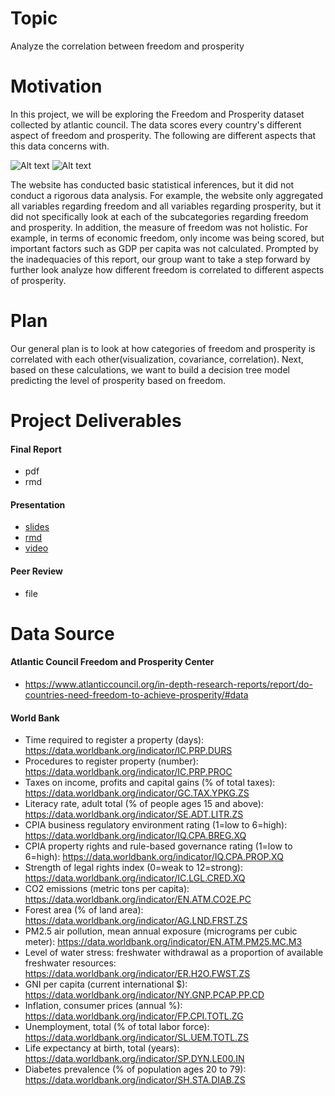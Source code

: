 # Topic
Analyze the correlation between freedom and prosperity


# Motivation
In this project, we will be exploring the Freedom and Prosperity dataset collected by atlantic council. The data scores every country's different aspect of freedom and prosperity. The following are different aspects that this data concerns with. 

<img src="img/figure1.png" alt="Alt text" title="Optional title">
<img src="img/figure2.png" alt="Alt text" title="Optional title">

The website has conducted basic statistical inferences, but it did not conduct a rigorous data analysis. For example, the website only aggregated all variables regarding freedom and all variables regarding prosperity, but it did not specifically look at each of the subcategories regarding freedom and prosperity. In addition, the measure of freedom was not holistic. For example, in terms of economic freedom, only income was being scored, but important factors such as GDP per capita was not calculated. Prompted by the inadequacies of this report, our group want to take a step forward by further look analyze how different freedom is correlated to different aspects of prosperity. 

# Plan
Our general plan is to look at how categories of freedom and prosperity is correlated with each other(visualization, covariance, correlation). Next, based on these calculations, we want to build a decision tree model predicting the level of prosperity based on freedom. 

# Project Deliverables
#### Final Report
+ pdf
+ rmd
#### Presentation
+ [slides](https://github.com/illinois-stat447/fa22-prj-muhanz2-jk36-haorany3-maf7/blob/main/presentation-document-updated%203.html)
+ [rmd](https://github.com/illinois-stat447/fa22-prj-muhanz2-jk36-haorany3-maf7/blob/main/presentation-document-updated.Rmd)
+ [video](https://uofi.app.box.com/s/suyqhkg73witz7yq1jmqfg3qvytphptf)
#### Peer Review
+ file

# Data Source
#### Atlantic Council Freedom and Prosperity Center
+ https://www.atlanticcouncil.org/in-depth-research-reports/report/do-countries-need-freedom-to-achieve-prosperity/#data
#### World Bank
+ Time required to register a property (days): https://data.worldbank.org/indicator/IC.PRP.DURS
+ Procedures to register property (number): https://data.worldbank.org/indicator/IC.PRP.PROC
+ Taxes on income, profits and capital gains (% of total taxes): https://data.worldbank.org/indicator/GC.TAX.YPKG.ZS
+ Literacy rate, adult total (% of people ages 15 and above): https://data.worldbank.org/indicator/SE.ADT.LITR.ZS
+ CPIA business regulatory environment rating (1=low to 6=high): https://data.worldbank.org/indicator/IQ.CPA.BREG.XQ
+ CPIA property rights and rule-based governance rating (1=low to 6=high): https://data.worldbank.org/indicator/IQ.CPA.PROP.XQ
+ Strength of legal rights index (0=weak to 12=strong): https://data.worldbank.org/indicator/IC.LGL.CRED.XQ
+ CO2 emissions (metric tons per capita): https://data.worldbank.org/indicator/EN.ATM.CO2E.PC
+ Forest area (% of land area): https://data.worldbank.org/indicator/AG.LND.FRST.ZS
+ PM2.5 air pollution, mean annual exposure (micrograms per cubic meter): https://data.worldbank.org/indicator/EN.ATM.PM25.MC.M3
+ Level of water stress: freshwater withdrawal as a proportion of available freshwater resources: https://data.worldbank.org/indicator/ER.H2O.FWST.ZS
+ GNI per capita (current international $): https://data.worldbank.org/indicator/NY.GNP.PCAP.PP.CD
+ Inflation, consumer prices (annual %): https://data.worldbank.org/indicator/FP.CPI.TOTL.ZG
+ Unemployment, total (% of total labor force): https://data.worldbank.org/indicator/SL.UEM.TOTL.ZS
+ Life expectancy at birth, total (years): https://data.worldbank.org/indicator/SP.DYN.LE00.IN
+ Diabetes prevalence (% of population ages 20 to 79): https://data.worldbank.org/indicator/SH.STA.DIAB.ZS
